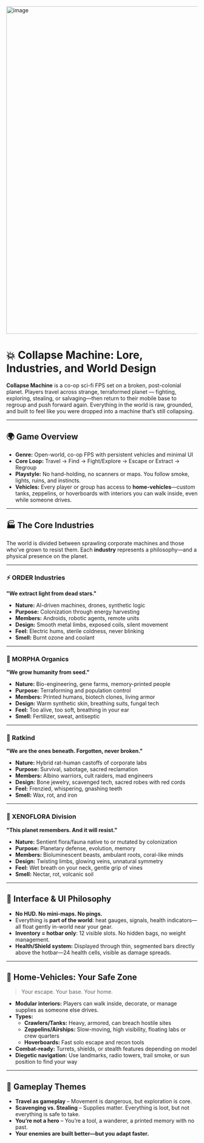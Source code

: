<img width="2552" height="861" alt="image" src="https://github.com/user-attachments/assets/f31f5ecc-cdab-4176-8795-967759b9a007" />

# 💥 Collapse Machine: Lore, Industries, and World Design

**Collapse Machine** is a co-op sci-fi FPS set on a broken, post-colonial planet. Players travel across strange, terraformed planet — fighting, exploring, stealing, or salvaging—then return to their mobile base to regroup and push forward again. Everything in the world is raw, grounded, and built to feel like you were dropped into a machine that’s still collapsing.

---

## 🌍 Game Overview

- **Genre:** Open-world, co-op FPS with persistent vehicles and minimal UI
- **Core Loop:** Travel → Find → Fight/Explore → Escape or Extract → Regroup
- **Playstyle:** No hand-holding, no scanners or maps. You follow smoke, lights, ruins, and instincts.
- **Vehicles:** Every player or group has access to **home-vehicles**—custom tanks, zeppelins, or hoverboards with interiors you can walk inside, even while someone drives.

---

## 🏭 The Core Industries

The world is divided between sprawling corporate machines and those who’ve grown to resist them. Each **industry** represents a philosophy—and a physical presence on the planet.

---

### ⚡ ORDER Industries

**"We extract light from dead stars."**

- **Nature:** AI-driven machines, drones, synthetic logic
- **Purpose:** Colonization through energy harvesting
- **Members:** Androids, robotic agents, remote units
- **Design:** Smooth metal limbs, exposed coils, silent movement
- **Feel:** Electric hums, sterile coldness, never blinking
- **Smell:** Burnt ozone and coolant

---

### 🌱 MORPHA Organics

**"We grow humanity from seed."**

- **Nature:** Bio-engineering, gene farms, memory-printed people
- **Purpose:** Terraforming and population control
- **Members:** Printed humans, biotech clones, living armor
- **Design:** Warm synthetic skin, breathing suits, fungal tech
- **Feel:** Too alive, too soft, breathing in your ear
- **Smell:** Fertilizer, sweat, antiseptic

---

### 🐀 Ratkind

**"We are the ones beneath. Forgotten, never broken."**

- **Nature:** Hybrid rat-human castoffs of corporate labs
- **Purpose:** Survival, sabotage, sacred reclamation
- **Members:** Albino warriors, cult raiders, mad engineers
- **Design:** Bone jewelry, scavenged tech, sacred robes with red cords
- **Feel:** Frenzied, whispering, gnashing teeth
- **Smell:** Wax, rot, and iron

---

### 🌿 XENOFLORA Division

**"This planet remembers. And it will resist."**

- **Nature:** Sentient flora/fauna native to or mutated by colonization
- **Purpose:** Planetary defense, evolution, memory
- **Members:** Bioluminescent beasts, ambulant roots, coral-like minds
- **Design:** Twisting limbs, glowing veins, unnatural symmetry
- **Feel:** Wet breath on your neck, gentle grip of vines
- **Smell:** Nectar, rot, volcanic soil

---

## 🔧 Interface & UI Philosophy

- **No HUD. No mini-maps. No pings.**
- Everything is **part of the world**: heat gauges, signals, health indicators—all float gently in-world near your gear.
- **Inventory = hotbar only**: 12 visible slots. No hidden bags, no weight management.
- **Health/Shield system:** Displayed through thin, segmented bars directly above the hotbar—24 health cells, visible as damage spreads.

---

## 🚙 Home-Vehicles: Your Safe Zone

> Your escape. Your base. Your home.

- **Modular interiors:** Players can walk inside, decorate, or manage supplies as someone else drives.
- **Types:**
  - **Crawlers/Tanks:** Heavy, armored, can breach hostile sites
  - **Zeppelins/Airships:** Slow-moving, high visibility, floating labs or crew quarters
  - **Hoverboards:** Fast solo escape and recon tools
- **Combat-ready:** Turrets, shields, or stealth features depending on model
- **Diegetic navigation:** Use landmarks, radio towers, trail smoke, or sun position to find your way

---

## 🎯 Gameplay Themes

- **Travel as gameplay** – Movement is dangerous, but exploration is core.
- **Scavenging vs. Stealing** – Supplies matter. Everything is loot, but not everything is safe to take.
- **You’re not a hero** – You’re a tool, a wanderer, a printed memory with no past.
- **Your enemies are built better—but you adapt faster.**
